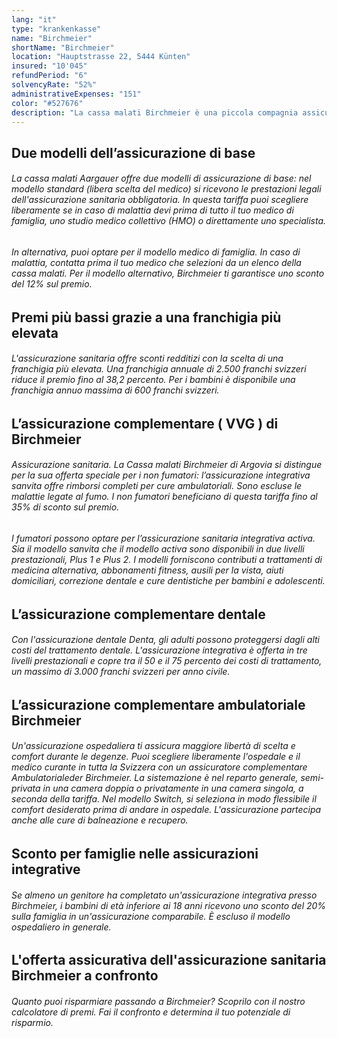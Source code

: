 ```yaml
---
lang: "it"
type: "krankenkasse"
name: "Birchmeier"
shortName: "Birchmeier"
location: "Hauptstrasse 22, 5444 Künten"
insured: "10'045"
refundPeriod: "6"
solvencyRate: "52%"
administrativeExpenses: "151"
color: "#527676"
description: "La cassa malati Birchmeier è una piccola compagnia assicurativa che opera esclusivamente nel distretto di Argovia. L'assicuratore pubblicizza assistenza orientata al cliente in loco. Come per le grandi assicurazioni sanitarie, i clienti possono scegliere tra diversi modelli di assicurazione di base obbligatoria e assicurazione integrativa. Ecco una panoramica dei servizi."
---
```


## Due modelli dell’assicurazione di base

###### La cassa malati Aargauer offre due modelli di assicurazione di base: nel modello standard (libera scelta del medico) si ricevono le prestazioni legali dell'assicurazione sanitaria obbligatoria. In questa tariffa puoi scegliere liberamente se in caso di malattia devi prima di tutto il tuo medico di famiglia, uno studio medico collettivo (HMO) o direttamente uno specialista.

###### In alternativa, puoi optare per il modello medico di famiglia. In caso di malattia, contatta prima il tuo medico che selezioni da un elenco della cassa malati. Per il modello alternativo, Birchmeier ti garantisce uno sconto del 12% sul premio.

## Premi più bassi grazie a una franchigia più elevata

###### L'assicurazione sanitaria offre sconti redditizi con la scelta di una franchigia più elevata. Una franchigia annuale di 2.500 franchi svizzeri riduce il premio fino al 38,2 percento. Per i bambini è disponibile una franchigia annuo massima di 600 franchi svizzeri.

## L’assicurazione complementare ( VVG ) di Birchmeier

###### Assicurazione sanitaria. La Cassa malati Birchmeier di Argovia si distingue per la sua offerta speciale per i non fumatori: l’assicurazione integrativa sanvita offre rimborsi completi per cure ambulatoriali. Sono escluse le malattie legate al fumo. I non fumatori beneficiano di questa tariffa fino al 35% di sconto sul premio.

###### I fumatori possono optare per l’assicurazione sanitaria integrativa activa. Sia il modello sanvita che il modello activa sono disponibili in due livelli prestazionali, Plus 1 e Plus 2. I modelli forniscono contributi a trattamenti di medicina alternativa, abbonamenti fitness, ausili per la vista, aiuti domiciliari, correzione dentale e cure dentistiche per bambini e adolescenti.

## L’assicurazione complementare dentale

###### Con l'assicurazione dentale Denta, gli adulti possono proteggersi dagli alti costi del trattamento dentale. L'assicurazione integrativa è offerta in tre livelli prestazionali e copre tra il 50 e il 75 percento dei costi di trattamento, un massimo di 3.000 franchi svizzeri per anno civile.

## L’assicurazione complementare ambulatoriale Birchmeier

###### Un'assicurazione ospedaliera ti assicura maggiore libertà di scelta e comfort durante le degenze. Puoi scegliere liberamente l'ospedale e il medico curante in tutta la Svizzera con un assicuratore complementare Ambulatorialeder Birchmeier. La sistemazione è nel reparto generale, semi-privata in una camera doppia o privatamente in una camera singola, a seconda della tariffa. Nel modello Switch, si seleziona in modo flessibile il comfort desiderato prima di andare in ospedale. L'assicurazione partecipa anche alle cure di balneazione e recupero.

## Sconto per famiglie nelle assicurazioni integrative

###### Se almeno un genitore ha completato un'assicurazione integrativa presso Birchmeier, i bambini di età inferiore ai 18 anni ricevono uno sconto del 20% sulla famiglia in un'assicurazione comparabile. È escluso il modello ospedaliero in generale.

## L'offerta assicurativa dell'assicurazione sanitaria Birchmeier a confronto

###### Quanto puoi risparmiare passando a Birchmeier? Scoprilo con il nostro calcolatore di premi. Fai il confronto e determina il tuo potenziale di risparmio.
